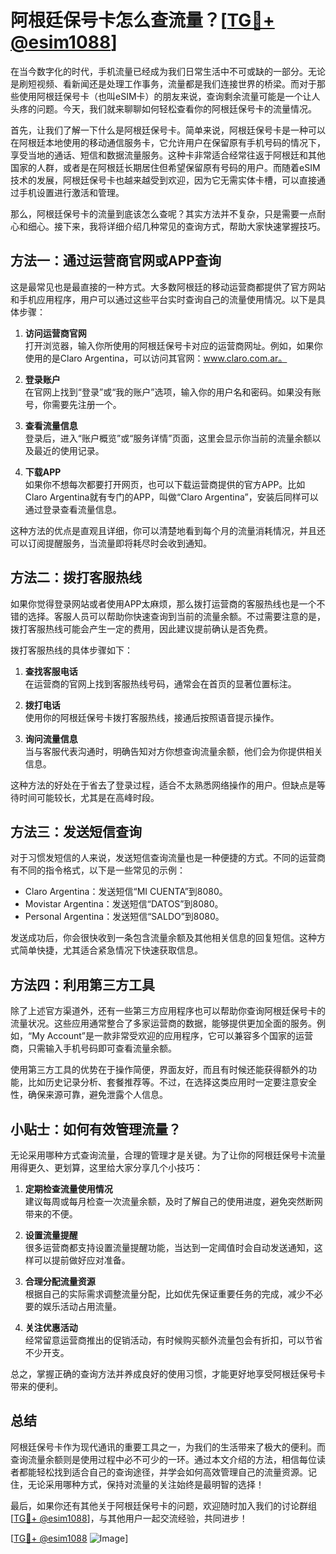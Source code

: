 # 阿根廷保号卡怎么查流量？[[TG💪+ @esim1088](https://t.me/s/esim1088)]

在当今数字化的时代，手机流量已经成为我们日常生活中不可或缺的一部分。无论是刷短视频、看新闻还是处理工作事务，流量都是我们连接世界的桥梁。而对于那些使用阿根廷保号卡（也叫eSIM卡）的朋友来说，查询剩余流量可能是一个让人头疼的问题。今天，我们就来聊聊如何轻松查看你的阿根廷保号卡的流量情况。

首先，让我们了解一下什么是阿根廷保号卡。简单来说，阿根廷保号卡是一种可以在阿根廷本地使用的移动通信服务卡，它允许用户在保留原有手机号码的情况下，享受当地的通话、短信和数据流量服务。这种卡非常适合经常往返于阿根廷和其他国家的人群，或者是在阿根廷长期居住但希望保留原有号码的用户。而随着eSIM技术的发展，阿根廷保号卡也越来越受到欢迎，因为它无需实体卡槽，可以直接通过手机设置进行激活和管理。

那么，阿根廷保号卡的流量到底该怎么查呢？其实方法并不复杂，只是需要一点耐心和细心。接下来，我将详细介绍几种常见的查询方式，帮助大家快速掌握技巧。

## 方法一：通过运营商官网或APP查询

这是最常见也是最直接的一种方式。大多数阿根廷的移动运营商都提供了官方网站和手机应用程序，用户可以通过这些平台实时查询自己的流量使用情况。以下是具体步骤：

1. **访问运营商官网**  
   打开浏览器，输入你所使用的阿根廷保号卡对应的运营商网址。例如，如果你使用的是Claro Argentina，可以访问其官网：www.claro.com.ar。

2. **登录账户**  
   在官网上找到“登录”或“我的账户”选项，输入你的用户名和密码。如果没有账号，你需要先注册一个。

3. **查看流量信息**  
   登录后，进入“账户概览”或“服务详情”页面，这里会显示你当前的流量余额以及最近的使用记录。

4. **下载APP**  
   如果你不想每次都要打开网页，也可以下载运营商提供的官方APP。比如Claro Argentina就有专门的APP，叫做“Claro Argentina”，安装后同样可以通过登录查看流量信息。

这种方法的优点是直观且详细，你可以清楚地看到每个月的流量消耗情况，并且还可以订阅提醒服务，当流量即将耗尽时会收到通知。

## 方法二：拨打客服热线

如果你觉得登录网站或者使用APP太麻烦，那么拨打运营商的客服热线也是一个不错的选择。客服人员可以帮助你快速查询到当前的流量余额。不过需要注意的是，拨打客服热线可能会产生一定的费用，因此建议提前确认是否免费。

拨打客服热线的具体步骤如下：

1. **查找客服电话**  
   在运营商的官网上找到客服热线号码，通常会在首页的显著位置标注。

2. **拨打电话**  
   使用你的阿根廷保号卡拨打客服热线，接通后按照语音提示操作。

3. **询问流量信息**  
   当与客服代表沟通时，明确告知对方你想查询流量余额，他们会为你提供相关信息。

这种方法的好处在于省去了登录过程，适合不太熟悉网络操作的用户。但缺点是等待时间可能较长，尤其是在高峰时段。

## 方法三：发送短信查询

对于习惯发短信的人来说，发送短信查询流量也是一种便捷的方式。不同的运营商有不同的指令格式，以下是一些常见的示例：

- Claro Argentina：发送短信“MI CUENTA”到8080。
- Movistar Argentina：发送短信“DATOS”到8080。
- Personal Argentina：发送短信“SALDO”到8080。

发送成功后，你会很快收到一条包含流量余额及其他相关信息的回复短信。这种方式简单快捷，尤其适合紧急情况下快速获取信息。

## 方法四：利用第三方工具

除了上述官方渠道外，还有一些第三方应用程序也可以帮助你查询阿根廷保号卡的流量状况。这些应用通常整合了多家运营商的数据，能够提供更加全面的服务。例如，“My Account”是一款非常受欢迎的应用程序，它可以兼容多个国家的运营商，只需输入手机号码即可查看流量余额。

使用第三方工具的优势在于操作简便，界面友好，而且有时候还能获得额外的功能，比如历史记录分析、套餐推荐等。不过，在选择这类应用时一定要注意安全性，确保来源可靠，避免泄露个人信息。

## 小贴士：如何有效管理流量？

无论采用哪种方式查询流量，合理的管理才是关键。为了让你的阿根廷保号卡流量用得更久、更划算，这里给大家分享几个小技巧：

1. **定期检查流量使用情况**  
   建议每周或每月检查一次流量余额，及时了解自己的使用进度，避免突然断网带来的不便。

2. **设置流量提醒**  
   很多运营商都支持设置流量提醒功能，当达到一定阈值时会自动发送通知，这样可以提前做好应对准备。

3. **合理分配流量资源**  
   根据自己的实际需求调整流量分配，比如优先保证重要任务的完成，减少不必要的娱乐活动占用流量。

4. **关注优惠活动**  
   经常留意运营商推出的促销活动，有时候购买额外流量包会有折扣，可以节省不少开支。

总之，掌握正确的查询方法并养成良好的使用习惯，才能更好地享受阿根廷保号卡带来的便利。

## 总结

阿根廷保号卡作为现代通讯的重要工具之一，为我们的生活带来了极大的便利。而查询流量余额则是使用过程中必不可少的一环。通过本文介绍的方法，相信每位读者都能轻松找到适合自己的查询途径，并学会如何高效管理自己的流量资源。记住，无论采用哪种方式，保持对流量的关注始终是最明智的选择！

最后，如果你还有其他关于阿根廷保号卡的问题，欢迎随时加入我们的讨论群组[[TG💪+ @esim1088](https://t.me/s/esim1088)]，与其他用户一起交流经验，共同进步！ 

[[TG💪+ @esim1088](https://t.me/s/esim1088) ![Image](https://i.postimg.cc/4NQfJmqS/Snipaste-2025-05-13-00-14-12.png)]